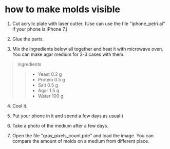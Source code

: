 # how to make molds visible

1. Cut acrylic plate with laser cutter. (Use can use the file "iphone_petri.ai" if your phone is iPhone 7.)

2. Glue the parts.

3. Mix the ingredients below all together and heat it with microwave oven. You can make agar medium for 2-3 cases with them.

>ingredients
>>- Yeast 0.2 g 
>>- Protein 0.5 g 
>>- Salt 0.5 g 
>>- Agar 1.5 g 
>>- Water 100 g 

4. Cool it.

5. Put your phone in it and spend a few days as usual:)

6. Take a photo of the medium after a few days.

7. Open the file "gray_pixels_count.pde" and load the image. You can compare the amount of molds on a medium from different place.
